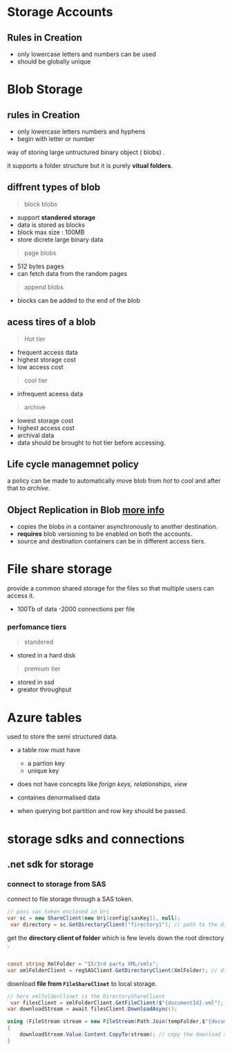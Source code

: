 # Storage Accounts 

## Rules in Creation
- only lowercase letters and numbers can be used 
- should be globally unique 

# Blob Storage 

## rules in Creation
- only lowercase letters numbers and hyphens
- begin with letter or number 

way of storing large untructured binary object ( blobs) . 

it supports a folder structure but it is purely **vitual folders**. 

## diffrent types of blob

> block blobs 

- support **standered storage**
- data is stored as blocks 
- block max size : 100MB
- store dicrete large binary data

> page blobs 
- 512 bytes pages 
- can fetch data from the random pages

> append blobs 
- blocks can be added to the end of the blob

## acess tires of a blob 

> Hot tier 
- frequent access data 
- highest storage cost 
- low access cost

> cool tier 
- infrequent aceess data 

> archive 
- lowest storage cost 
- highest access cost
- archival data 
- data should be brought to hot tier before accessing. 

## Life cycle managemnet policy
a policy can be made to automatically move blob from *hot* to *cool* and after that to *archive*.

## Object Replication in Blob [more info](https://learn.microsoft.com/en-us/training/modules/configure-blob-storage/6-determine-blob-object-replication)
- copies the blobs in a container asynchronously to another destination.
- **requires** blob versioning to be enabled on both the accounts. 
- source and destination containers can be in different access tiers. 



# File share storage 

provide a common shared storage for the files so that multiple users can access it. 
- 100Tb of data 
-2000 connections per file 

### perfomance tiers 

> standered 

- stored in a hard disk 

> premium tier 

- stored in ssd 
- greator throughput

# Azure tables 

used to store the semi structured data. 

- a table row must have
    - a partion key
    - unique key

- does not have concepts like *forign keys, relationships, view* 
- containes denormalised data
- when querying bot partition and row key should be passed.


# storage sdks and connections


## .net sdk for storage 

### connect to storage from SAS 

connect to file storage through a SAS token. 

```c#
// pass sas token enclosed in Uri
var sc = new ShareClient(new Uri(config[sasKey]), null);
 var directory = sc.GetDirectoryClient("firectory1"); // path to the directory
```

get the **directory client of folder** which is few levels down the root directory . 

``` c#

const string XmlFolder = "IX/3rd party XML/xmls";
var xmlFolderClient = regSASClient.GetDirectoryClient(XmlFolder); // directly get folder client of specified path
```

download  **file from ```FileShareClinet```** to local storage.

``` c#
// here xmlfolderClinet is the DirectoryShareClient
 var filesClient = xmlFolderClient.GetFileClient($"{documentId}.xml");
var downloadStream = await filesClient.DownloadAsync();

using (FileStream stream = new FileStream(Path.Join(tempFolder,$"{documentId}.xml"), FileMode.Create))
{
    downloadStream.Value.Content.CopyTo(stream); // copy the download stream to local file
} 
```        